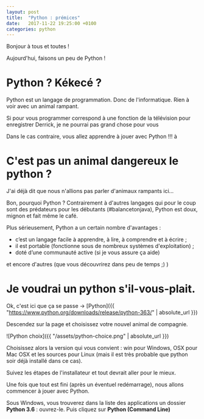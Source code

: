```yaml
---
layout: post
title:  "Python : prémices"
date:   2017-11-22 19:25:00 +0100
categories: python
---
```


Bonjour à tous et toutes !

Aujourd'hui, faisons un peu de Python !


# Python ? Kékecé ?

Python est un langage de programmation. Donc de l'informatique. Rien à voir avec un animal rampant.

Si pour vous programmer correspond à une fonction de la télévision pour enregistrer Derrick, je ne pourrai pas grand chose pour vous

Dans le cas contraire, vous allez apprendre à jouer avec Python !!!
à
# C'est pas un animal dangereux le python ?

J'ai déjà dit que nous n'allions pas parler d'animaux rampants ici...

Bon, pourquoi Python ? Contrairement à d'autres langages qui pour le coup sont des prédateurs pour les débutants (#balancetonjava), Python est doux, mignon et fait même le café.

Plus sérieusement, Python a un certain nombre d'avantages :

* c’est un langage facile à apprendre, à lire, à comprendre et à écrire ;
* il est portable (fonctionne sous de nombreux systèmes d'exploitation) ;
* doté d’une communauté active (si je vous assure ça aide)

et encore d'autres (que vous découvrirez dans peu de temps ;) )

# Je voudrai un python s'il-vous-plait.

Ok, c'est ici que ça se passe -> [Python]({{ "https://www.python.org/downloads/release/python-363/" | absolute_url }})

Descendez sur la page et choisissez votre nouvel animal de compagnie.

![Python choix]({{ "/assets/python-choice.png" | absolute_url }})

Choisissez alors la version qui vous convient : win pour Windows, OSX pour Mac OSX et les sources pour Linux (mais il est très probable que python soir déjà installé dans ce cas).

Suivez les étapes de l'installateur et tout devrait aller pour le mieux.

Une fois que tout est fini (après un éventuel redémarrage), nous allons commencer à jouer avec Python.

Sous Windows, vous trouverez dans la liste des applications un dossier **Python 3.6** : ouvrez-le.
Puis cliquez sur **Python (Command Line)**

